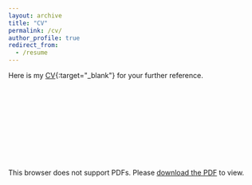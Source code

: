 ```yaml
---
layout: archive
title: "CV"
permalink: /cv/
author_profile: true
redirect_from:
  - /resume
---
```


Here is my [CV](../files/Jin_Yan_CV.pdf){:target="_blank"} for your further reference. 

<object data="../files/Jin_Yan_CV.pdf" type="application/pdf" width="700px" height="700px">
    <embed src="../files/Jin_Yan_CV.pdf">
        <p>This browser does not support PDFs. Please <a href="../files/Jin_Yan_CV.pdf">download the PDF</a> to view.</p>
    </embed>
</object>
